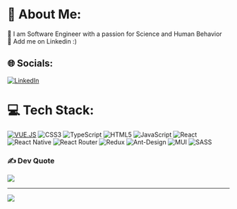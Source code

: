 # 💫 About Me:
🔭 I am Software Engineer with a passion for Science and Human Behavior<br>💬 Add me on Linkedin :)<br>


## 🌐 Socials:
[![LinkedIn](https://img.shields.io/badge/LinkedIn-%230077B5.svg?logo=linkedin&logoColor=white)](https://www.linkedin.com/in/denys-malofeiev-b49216207/) 

# 💻 Tech Stack:
[![VUE.JS](https://img.shields.io/badge/Vue.js-4FC08D?style=flat-square&logo=vue.js&logoColor=white)](https://vuejs.org/) ![CSS3](https://img.shields.io/badge/css3-%231572B6.svg?style=flat-square&logo=css3&logoColor=white) ![TypeScript](https://img.shields.io/badge/typescript-%23007ACC.svg?style=flat-square&logo=typescript&logoColor=white) ![HTML5](https://img.shields.io/badge/html5-%23E34F26.svg?style=flat-square&logo=html5&logoColor=white) ![JavaScript](https://img.shields.io/badge/javascript-%23323330.svg?style=flat-square&logo=javascript&logoColor=%23F7DF1E) ![React](https://img.shields.io/badge/react-%2320232a.svg?style=flat-square&logo=react&logoColor=%2361DAFB) ![React Native](https://img.shields.io/badge/react_native-%2320232a.svg?style=flat-square&logo=react&logoColor=%2361DAFB) ![React Router](https://img.shields.io/badge/React_Router-CA4245?style=flat-square&logo=react-router&logoColor=white) ![Redux](https://img.shields.io/badge/redux-%23593d88.svg?style=flat-square&logo=redux&logoColor=white) ![Ant-Design](https://img.shields.io/badge/-AntDesign-%230170FE?style=flat-square&logo=ant-design&logoColor=white) ![MUI](https://img.shields.io/badge/MUI-%230081CB.svg?style=flat-square&logo=material-ui&logoColor=white) ![SASS](https://img.shields.io/badge/SASS-hotpink.svg?style=flat-square&logo=SASS&logoColor=white)


### ✍️ Dev Quote
![](https://quotes-github-readme.vercel.app/api?type=horizontal&theme=radical)

---
[![](https://visitcount.itsvg.in/api?id=dekshut&icon=0&color=0)](https://visitcount.itsvg.in)
